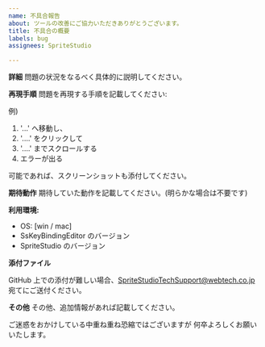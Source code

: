 ```yaml
---
name: 不具合報告
about: ツールの改善にご協力いただきありがとうございます。
title: 不具合の概要
labels: bug
assignees: SpriteStudio

---
```


**詳細**
問題の状況をなるべく具体的に説明してください。

**再現手順**
問題を再現する手順を記載してください:

例)
1.  '...' へ移動し、
2.  '....' をクリックして
3.  '....' までスクロールする
4.  エラーが出る

可能であれば、スクリーンショットも添付してください。

**期待動作**
期待していた動作を記載してください。(明らかな場合は不要です)

**利用環境:**
 - OS: [win / mac]
 - SsKeyBindingEditor のバージョン
 - SpriteStudio のバージョン

**添付ファイル**

GitHub 上での添付が難しい場合、[SpriteStudioTechSupport@webtech.co.jp](mailto:SpriteStudioTechSupport@webtech.co.jp)
宛てにご送付ください。

**その他**
その他、追加情報があれば記載してください。

ご迷惑をおかけしている中重ね重ね恐縮ではございますが
何卒よろしくお願いいたします。
